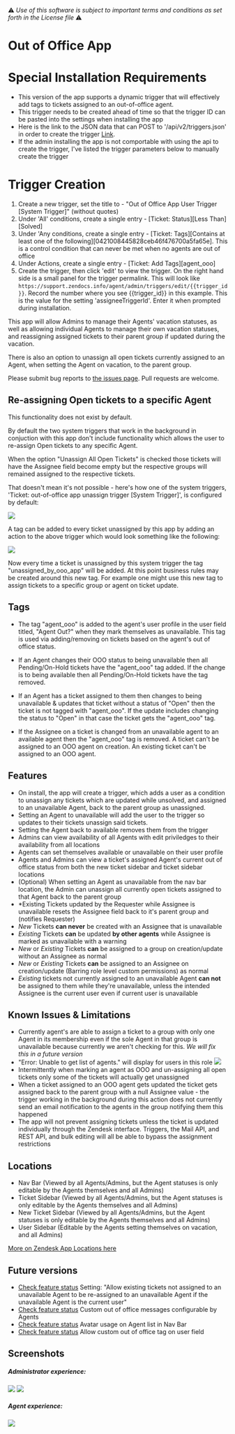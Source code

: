 :warning: *Use of this software is subject to important terms and conditions as set forth in the License file* :warning:

# Out of Office App


Special Installation Requirements
=================================
- This version of the app supports a dynamic trigger that will effectively add tags to tickets assigned to an out-of-office agent.
- This trigger needs to be created ahead of time so that the trigger ID can be pasted into the settings when installing the app
- Here is the link to the JSON data that can POST to '/api/v2/triggers.json' in order to create the trigger [Link](https://gist.github.com/dpawluk/c17b5919ba7a6d6083f5).
- If the admin installing the app is not comportable with using the api to create the trigger, I've listed the trigger parameters below to manually create the trigger

Trigger Creation
================
1. Create a new trigger, set the title to - "Out of Office App User Trigger [System Trigger]" (without quotes)
2. Under 'All' conditions, create a single entry - [Ticket: Status][Less Than][Solved]
3. Under 'Any conditions, create a single entry - [Ticket: Tags][Contains at least one of the following][0421008445828ceb46f476700a5fa65e]. This is a control condition that can never be met when no agents are out of office
4. Under Actions, create a single entry - [Ticket: Add Tags][agent_ooo]
5. Create the trigger, then click 'edit' to view the trigger. On the right hand side is a small panel for the trigger permalink. This will look like `https://support.zendocs.info/agent/admin/triggers/edit/{{trigger_id}}`. Record the number where you see {{trigger_id}} in this example. This is the value for the setting 'assigneeTriggerId'. Enter it when prompted during installation.

This app will allow Admins to manage their Agents' vacation statuses, as well as allowing individual Agents to manage their own vacation statuses, and reassigning assigned tickets to their parent group if updated during the vacation.  

There is also an option to unassign all open tickets currently assigned to an Agent, when setting the Agent on vacation, to the parent group.

Please submit bug reports to [the issues page](https://github.com/ZendeskES/out-of-office-app/issues). Pull requests are welcome.

## Re-assigning Open tickets to a specific Agent

This functionality does not exist by default.

By default the two system triggers that work in the background in conjuction with this app don't include functionality which allows the user to re-assign Open tickets to any specific Agent. 

When the option "Unassign All Open Tickets" is checked those tickets will have the Assignee field become empty but the respective groups will remained assigned to the respective tickets.

That doesn't mean it's not possible - here's how one of the system triggers, 'Ticket: out-of-office app unassign trigger [System Trigger]', is configured by default: 

![](http://i.imgur.com/5EQsqlD.png)

A tag can be added to every ticket unassigned by this app by adding an action to the above trigger which would look something like the following: 

![](http://i.imgur.com/IXtGYdP.png)

Now every time a ticket is unassigned by this system trigger the tag "unassigned_by_ooo_app" will be added. At this point business rules may be created around this new tag. For example one might use this new tag to assign tickets to a specific group or agent on ticket update.

## Tags

* The tag "agent_ooo" is added to the agent's user profile in the user field titled, "Agent Out?" when they mark themselves as unavailable. This tag is used via adding/removing on tickets based on the agent's out of office status. 

* If an Agent changes their OOO status to being unavailable then all Pending/On-Hold tickets have the "agent_ooo" tag added. If the change is to being available then all Pending/On-Hold tickets have the tag removed.

* If an Agent has a ticket assigned to them then changes to being unavailable & updates that ticket without a status of "Open" then the ticket is not tagged with "agent_ooo". If the update includes changing the status to "Open" in that case the ticket gets the "agent_ooo" tag.

* If the Assignee on a ticket is changed from an unavailable agent to an available agent then the "agent_ooo" tag is removed. A ticket can't be assigned to an OOO agent on creation. An existing ticket can't be assigned to an OOO agent.

## Features

* On install, the app will create a trigger, which adds a user as a condition to unassign any tickets which are updated while unsolved, and assigned to an unavailable Agent, back to the parent group as unassigned.  
* Setting an Agent to unavailable will add the user to the trigger so updates to their tickets unassign said tickets. 
* Setting the Agent back to available removes them from the trigger 
* Admins can view availability of all Agents with edit priviledges to their availability from all locations
* Agents can set themselves available or unavailable on their user profile
* Agents and Admins can view a ticket's assigned Agent's current out of office status from both the new ticket sidebar and ticket sidebar locations
* (Optional) When setting an Agent as unavailable from the nav bar location, the Admin can unassign all currently open tickets assigned to that Agent back to the parent group
* *Existing Tickets updated by the Requester while Assignee is unavailable resets the Assignee field back to it's parent group and (notifies Requester)
* *New* Tickets **can never** be created with an Assignee that is unavailable
* *Existing* Tickets **can** be updated **by other agents** while Assignee is marked as unavailable with a warning
* *New* or *Existing* Tickets **can** be assigned to a group on creation/update without an Assignee as normal
* *New* or *Existing* Tickets **can** be assigned to an Assignee on creation/update (Barring role level custom permissions) as normal
* *Existing* tickets not currently assigned to an unavailable Agent **can not** be assigned to them while they're unavailable, unless the intended Assignee is the current user even if current user is unavailable

## Known Issues & Limitations

* Currently agent's are able to assign a ticket to a group with only one Agent in its membership even if the sole Agent in that group is unavailable because currently we aren't checking for this. *We will fix this in a future version*
* "Error: Unable to get list of agents." will display for users in this role ![](http://i.imgur.com/059TpZW.png)
* Intermittently when marking an agent as OOO and un-assigning all open tickets only some of the tickets will actually get unassigned
* When a ticket assigned to an OOO agent gets updated the ticket gets assigned back to the parent group with a null Assignee value - the trigger working in the background during this action does not currently send an email notification to the agents in the group notifying them this happened
* The app will not prevent assigning tickets unless the ticket is updated individually through the Zendesk interface. Triggers, the Mail API, and REST API, and bulk editing will all be able to bypass the assignment restrictions

## Locations

* Nav Bar (Viewed by all Agents/Admins, but the Agent statuses is only editable by the Agents themselves and all Admins)
* Ticket Sidebar (Viewed by all Agents/Admins, but the Agent statuses is only editable by the Agents themselves and all Admins)
* New Ticket Sidebar (Viewed by all Agents/Admins, but the Agent statuses is only editable by the Agents themselves and all Admins)
* User Sidebar (Editable by the Agents setting themselves on vacation, and all Admins)

[More on Zendesk App Locations here](https://developer.zendesk.com/apps/docs/Agent/manifest#location)

## Future versions

* [Check feature status](https://github.com/ZendeskES/out-of-office-app/issues/100) Setting: "Allow existing tickets not assigned to an unavailable Agent to be re-assigned to an unavailable Agent if the unavailable Agent is the current user"
* [Check feature status](https://github.com/ZendeskES/out-of-office-app/issues/90) Custom out of office messages configurable by Agents
* [Check feature status](https://github.com/ZendeskES/out-of-office-app/issues/29) Avatar usage on Agent list in Nav Bar
* [Check feature status](https://github.com/ZendeskES/out-of-office-app/issues/10) Allow custom out of office tag on user field

## Screenshots

##### Administrator experience: 

![](http://g.recordit.co/7dfkDvTIFX.gif)
![](http://g.recordit.co/5nz3l4M0WR.gif)

##### Agent experience: 

![](http://g.recordit.co/j6GPUfHDIb.gif)
